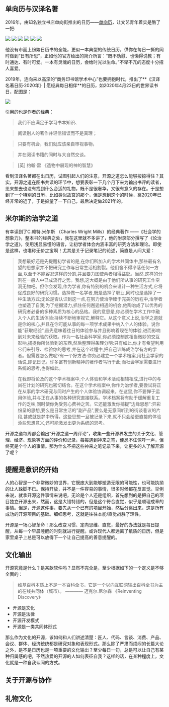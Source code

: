 ## 单向历与汉译名著

2016年，由知名独立书店单向街推出的日历——[单向历](http://www.owspace.com/calendar.html)，让文艺青年着实是酷了一把:

![](http://img.owspace.com/od_01.jpg)
![](http://img.owspace.com/od_02.jpg)
![](http://img.owspace.com/od_03.jpg)
![](http://img.owspace.com/od_04.jpg)
![](http://img.owspace.com/od_05.jpg)
![](http://img.owspace.com/od_06.jpg)

他没有市面上纷繁日历书的全能，更似一本典型的传统日历，供你在每日一撕的同时做到“日有所思”，正如他的官方给出的简介所言：“既不劝慰、也懒得说教；有时通达、有时可爱。一本有灵魂的日历，会给时光以生命。”不卑不亢的态度十分招人喜爱。

2019年，连向来以高深的“商务印书馆学术中心”也要拥抱时代，推出了**《汉译名著日历·2020年》| 愿经典每日相伴**的日历，如2020年4月23日的世界读书日，配图是：

![](http://5b0988e595225.cdn.sohucs.com/images/20191123/126a50871eeb460e9f39bdbf3e2a3e8b.jpeg)

引用的也是作者的经典：

> 我们不应满足于学习书本知识、

>阅读别人的著作并轻信错误而不是真理；

>只要有机会，我们就应该亲自审视事物，

>并在阅读书籍的同时与大自然交谈。

>[英] 约翰·雷 《造物中展现的神的智慧》

看到汉译名著都在出日历，试图引起人们的注意，开源之道怎么能够按捺得住？其实，开源之道在图书共读的环节中，想要表彰一下几个月下来为输出书评的读者，思来想去也没有找到什么合适的礼物，既不是很奢华，又很有意义的存在。于是想到了一个特别的日历，比如类似故宫的那个，但是想到这个的时候，离2020年已经非常的近了，于是掂量了一下自己，最后决定做2021年的。

## 米尔斯的治学之道

有幸读到了C.赖特.米尔斯 （Charles Wright Mills）的经典著作 ——《社会学的想象力》，整本书的经典之处，我在这里就不多讲了，他的附录部分撰写了《论治学之道》，使用浅显易懂的语言，让初学者体会内涵丰富的研究方法和理论。即使是这样，也堪称无价之宝啊！尤其是关于记录笔记的论述，简直是人间大爱：

>我想最好还是先提醒初学者的是,在你们所加入的学术共同体中,那些最有名望的思想家并不把研究工作与日常生活相割裂。他们舍不得冷落任何一方面,以至于不能容忍这样的分割,并且要力图使两者相得益彰。当然,这样的分割在一般人中已成流行之势。我想,这大概是由于他们所从事的研究工作空洞无物吧。但你会发现,作为学者,你有特别的机会来设计一种生活方式,它将促成良好的研究习惯。选择做一名学者,既是选择了职业,同时也是选择了一种生活方式;无论是否认识到这一点,在努力使治学臻于完美的历程中,治学者也塑造了自我;为了挖掘潜力,抓住任何邂逅相遇的机会,他陶冶成了以优秀的研究者必备的多种素质为核心的品格。我的意思是,你必须在学术工作中融入个人的生活体验:持续不断地审视它,解释它。从这个意义上说,治学之道就是你的核心,并且在你可能从事的每一项学术成果中纳入个人的体验。说你能"获取经验",首先意味着往日的体验参与并且影响着现在的体验,进而影响到对未来经验的获取。作为一名社会科学家,你必须控制这相当微妙的交互影响,捕捉你所体验到的东西,然后整理得条理分明:只有如此,你才有希望利用它们来引导、检验你的思考,并在这个过程中,把自己训练成治学有方的学者。但需要怎么做呢?有一个好方法:你务必建立一个学术档案,用社会学家的话说,即记日记。许多富有创新精神的著作者笃行于此;而社会学家需要进行系统的思考,也得如此。

>在我即将论及的这个学术档案中,个人体验和学术活动相辅相成,进行中的与尚在计划的研究也密切结合。在这个学术档案中,你作为治学者,要尝试将正在从事的学术研究与同时产生的个人体验协调起来。在这里,你不要惮于运用体验,并与正在从事的各种研究直接联系。学术档案将有助于缓解重复工作的乏味,同时使你免受劳心费神之苦。它还能激发你捕捉"边缘思想":异彩纷呈的思想,要么是日常生活的"副产品",要么是无意间听到的街谈巷议的片段,甚或就是梦中所得。这些思想一旦被记录下来,就不只会给更直接的体验添些思想意义,还可能激发出更为系统的思考。

开源之道每周都会输出“开源之道一周评论”，收集一些开源界发生的关于文化、管理、经济、现象等方面的评价和记录，每每遇到神来之笔，便忍不住惊呼一声，但终究是个个人的事情。那为什么不把这些神来之笔记录下来，让更多的人了解开源了呢？

## 提醒是意识的开始

人的心智是一个非常微妙的世界，它既庞大到能够塑造无限的可能性，也可能执拗的让人跺脚不已。保持开放，并不是一件容易的事情，很多时候都在反直觉。举例来说，就拿开源这件事情来说吧，无论是个人还是组织，首先想到的是把自己的项目独立开源出来，然而，这是大错特错的，但是这个符合直觉，似乎是顺理成章的事情。但是，开源这件事，要先从一个已有的项目开始，然后分离出来，这是所有成功的开源项目的基础。细细思考，这就是往往本能/直觉战胜了理性。

开源是一场心智革命！那么改变习惯、定向思维、直觉，最好的办法就是每日提醒，从每一个早晨睡醒的时刻就进行提醒。或许现代人都远离了纸质的日历，但是家里桌子上总是可以放得下一个让自己提高的善意提醒的。

## 文化输出

开源究竟是什么？是某款软件吗？显然不完全是，至少根据如下的一个定义是不够全面的：

>维基百科本质上不是一本百科全书，它是一个以向互联网输出百科全书为主的在线共同体（城市）。
>    ———— 迈克尔.尼尔森 《Reinventing  Discovery》

* 开源是文化
* 开源是法律
* 开源开发模式
* 开源是一类共同体形式

那么作为文化的开源，该如何和人们讲述清楚：匠人、代码、言谈、消费、产品、会议、群体、经济统统都是研究对象和表现形式。那么除了严肃而烦闷的长篇大论之外，是不是日历也是一项重要的文化输出？至少每日一句，总是可以让自己有某种归属感的吧，不然热爱的开源的人如何表征自我？这样的话，在某种程度上，文化就是一种自我认同的方式。

## 关于开源与协作


## 礼物文化
